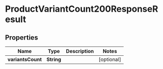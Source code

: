 

# ProductVariantCount200ResponseResult

## Properties

Name | Type | Description | Notes
------------ | ------------- | ------------- | -------------
**variantsCount** | **String** |  |  [optional]




